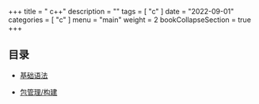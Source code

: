 
+++
title = " c++"
description = ""
tags = [
    "c"
]
date = "2022-09-01"
categories = [
    "c"
]
menu = "main"
weight = 2
bookCollapseSection = true
+++





## 目录

* [基础语法](basic)

* [包管理/构建](package)
